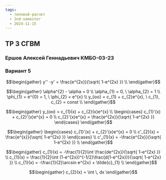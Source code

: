 ```yaml
---
tags:
  - типовой-расчет
  - 2nd-semester
  - 2024-11-15
---
```


## ТР 3 СГВМ

### Ершов Алексей Геннадьевич КМБО-03-23

### Вариант 5

$$\begin{gather}
y'' -y' = \frac{e^{2x}}{\sqrt{ 1-e^{2x} }} \\
\end{gather}$$

$$\begin{gather}
\alpha^{2} - \alpha = 0 \\
\alpha_{1} = 0, \ \alpha_{2} = 1 \\
\phi_{1} = e^{0} = 1, \ \phi_{2} = e^{x} \\
y_{оо} = c_{1} + c_{2}e^{x}, \ c_{1}, c_{2} = const \\
\end{gather}$$

$$\begin{gather}
y_{он} = c_{1}(x) + c_{2}(x)e^{x} \\
\begin{cases}
c_{1}'(x) + c_{2}'(x)e^{x} = 0 \\
c_{2}'(x)e^{x} = \frac{e^{2x}}{\sqrt{ 1-e^{2x} }}
\end{cases}
\end{gather}$$

$$\begin{gather}
\begin{cases}
c_{1}'(x) + c_{2}'(x)e^{x} = 0 \\
c'_{2}(x) = \frac{e^{x}}{\sqrt{ 1-e^{2x} }}
\end{cases} \\
c'_{1}(x) = -\frac{e^{2x}}{\sqrt{ 1-e^{2x} }} \\
\end{gather}$$

$$\begin{gather}
c_{1}(x) = -\frac{1}{2}\int \frac{de^{2x}}{\sqrt{ 1-e^{2x} }} \\
c_{1}(x) = \frac{1}{2}\int (1-e^{2x})^{-1/2}\frac{d(1-e^{2x})}{\sqrt{ 1-e^{2x} }} \\
c_{1}(x) = -\frac{1}{2}\arcsin e^{2x} + \tilde{c}_{1} \\
\end{gather}$$

$$\begin{gather}
c_{2}(x) = \int  \, dx 
\end{gather}$$